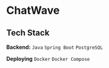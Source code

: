# ChatWave
## Tech Stack

**Backend:** `Java` `Spring Boot` `PostgreSQL`

**Deploying** `Docker` `Docker Compose`